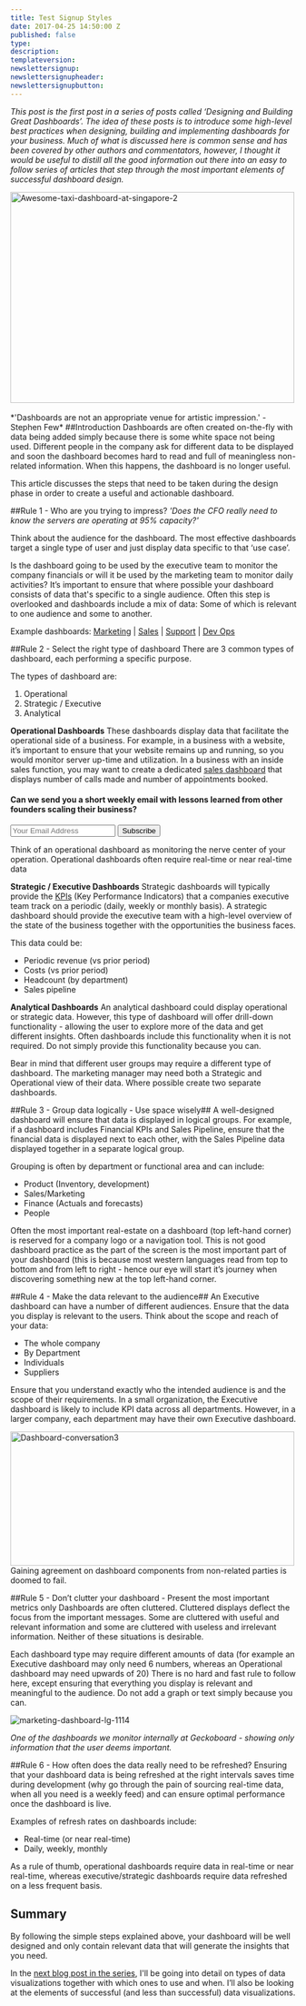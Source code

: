 ```yaml
---
title: Test Signup Styles
date: 2017-04-25 14:50:00 Z
published: false
type: 
description: 
templateversion: 
newslettersignup: 
newslettersignupheader: 
newslettersignupbutton: 
---
```


*This post is the first post in a series of posts called ‘Designing and Building Great Dashboards’. The idea of these posts is to introduce some high-level best practices when designing, building and implementing dashboards for your business. Much of what is discussed here is common sense and has been covered by other authors and commentators, however, I thought it would be useful to distill all the good information out there into an easy to follow series of articles that step through the most important elements of successful dashboard design.*
<div class="p_embed p_image_embed"><img class="wp-float-center" src="/uploads/0-awesome-taxi-dashboard-at-singapore-2.jpeg.scaled1000-300x222-2.jpg" alt="Awesome-taxi-dashboard-at-singapore-2" width="500" height="371"></div>
<br>
*'Dashboards are not an appropriate venue for artistic impression.' - Stephen Few*
##Introduction
Dashboards are often created on-the-fly with data being added simply because there is some white space not being used. Different people in the company ask for different data to be displayed and soon the dashboard becomes hard to read and full of meaningless non-related information. When this happens, the dashboard is no longer useful.

This article discusses the steps that need to be taken during the design phase in order to create a useful and actionable dashboard.

##Rule 1 - Who are you trying to impress?
*'Does the CFO really need to know the servers are operating at 95% capacity?'*

Think about the audience for the dashboard. The most effective dashboards target a single type of user and just display data specific to that ‘use case’.

Is the dashboard going to be used by the executive team to monitor the company financials or will it be used by the marketing team to monitor daily activities? It’s important to ensure that where possible your dashboard consists of data that's specific to a single audience. Often this step is overlooked and dashboards include a mix of data: Some of which is relevant to one audience and some to another.

Example dashboards: [Marketing](https://www.geckoboard.com/learn/dashboard-examples/marketing-dashboard-example/ "Marketing dashboard example") | [Sales](https://www.geckoboard.com/learn/dashboard-examples/sales-dashboard-example/ "Sales dashboard example") | [Support](https://www.geckoboard.com/learn/dashboard-examples/support-dashboard-example/ "Support dashboard example") | [Dev Ops](https://www.geckoboard.com/learn/dashboard-examples/dev-ops-dashboard-example/ "Dev Ops dashboard example")

##Rule 2 - Select the right type of dashboard
There are 3 common types of dashboard, each performing a specific purpose. 

The types of dashboard are:
1. Operational
2. Strategic / Executive
3. Analytical

**Operational Dashboards**
These dashboards display data that facilitate the operational side of a business. For example, in a business with a website, it’s important to ensure that your website remains up and running, so you would monitor server up-time and utilization. In a business with an inside sales function, you may want to create a dedicated [sales dashboard](/sales-dashboards/) that displays number of calls made and number of appointments booked.

<div class="blog-newsletter-signup inside">
<h4 class="newsletter-signup-head">Can we send you a short weekly email with lessons learned from other founders scaling their business?</h4>
<form action="//geckoboard.us1.list-manage.com/subscribe/post?u=f8c11c17753d5c653c8d22b3d&amp;id=d7a449ccce" method="post" id="mc-embedded-subscribe-form" name="mc-embedded-subscribe-form" class="validate form-wrapper" target="_blank" novalidate="">
<input type="email" value="" name="EMAIL" class="required email" placeholder="Your Email Address" id="mce-EMAIL">
<input type="submit" value="Subscribe" name="subscribe" id="mc-embedded-subscribe" class="button"></form>
</div>

Think of an operational dashboard as monitoring the nerve center of your operation. Operational dashboards often require real-time or near real-time data

**Strategic / Executive Dashboards**
Strategic dashboards will typically provide the [KPIs](/learn/what-is-a-key-performance-indicator-kpi/) (Key Performance Indicators) that a companies executive team track on a periodic (daily, weekly or monthly basis). A strategic dashboard should provide the executive team with a high-level overview of the state of the business together with the opportunities the business faces.

This data could be:

- Periodic revenue (vs prior period)
- Costs (vs prior period)
- Headcount (by department)
- Sales pipeline

**Analytical Dashboards**
An analytical dashboard could display operational or strategic data. However, this type of dashboard will offer drill-down functionality - allowing the user to explore more of the data and get different insights. Often dashboards include this functionality when it is not required. Do not simply provide this functionality because you can.

Bear in mind that different user groups may require a different type of dashboard. The marketing manager may need both a Strategic and Operational view of their data. Where possible create two separate dashboards.

##Rule 3 - Group data logically - Use space wisely##
A well-designed dashboard will ensure that data is displayed in logical groups. For example, if a dashboard includes Financial KPIs and Sales Pipeline, ensure that the financial data is displayed next to each other, with the Sales Pipeline data displayed together in a separate logical group.

Grouping is often by department or functional area and can include:

- Product (Inventory, development)
- Sales/Marketing
- Finance (Actuals and forecasts)
- People

Often the most important real-estate on a dashboard (top left-hand corner) is reserved for a company logo or a navigation tool. This is not good dashboard practice as the part of the screen is the most important part of your dashboard (this is because most western languages read from top to bottom and from left to right - hence our eye will start it’s journey when discovering something new at the top left-hand corner.

##Rule 4 - Make the data relevant to the audience##
An Executive dashboard can have a number of different audiences. Ensure that the data you display is relevant to the users. Think about the scope and reach of your data:
- The whole company
- By Department
- Individuals
- Suppliers

Ensure that you understand exactly who the intended audience is and the scope of their requirements. In a small organization, the Executive dashboard is likely to include KPI data across all departments. However, in a larger company, each department may have their own Executive dashboard.
<div class="p_embed p_image_embed"><img class="wp-float-center" src="/uploads/1-dashboard-conversation3.jpeg.scaled1000-300x141-2.jpg" alt="Dashboard-conversation3" width="500" height="236"></div>
Gaining agreement on dashboard components from non-related parties is doomed to fail.

##Rule 5 - Don’t clutter your dashboard - Present the most important metrics only
Dashboards are often cluttered. Cluttered displays deflect the focus from the important messages. Some are cluttered with useful and relevant information and some are cluttered with useless and irrelevant information. Neither of these situations is desirable.

Each dashboard type may require different amounts of data (for example an Executive dashboard may only need 6 numbers, whereas an Operational dashboard may need upwards of 20) There is no hard and fast rule to follow here, except ensuring that everything you display is relevant and meaningful to the audience. Do not add a graph or text simply because you can.

![marketing-dashboard-lg-1114](/uploads/marketing-dashboard-lg-1114.png) 

_One of the dashboards we monitor internally at Geckoboard - showing only information that the user deems important._

##Rule 6 - How often does the data really need to be refreshed?
Ensuring that your dashboard data is being refreshed at the right intervals saves time during development (why go through the pain of sourcing real-time data, when all you need is a weekly feed) and can ensure optimal performance once the dashboard is live.

Examples of refresh rates on dashboards include:
- Real-time (or near real-time)
- Daily, weekly, monthly

As a rule of thumb, operational dashboards require data in real-time or near real-time, whereas executive/strategic dashboards require data refreshed on a less frequent basis.

<h2>Summary</h2>
By following the simple steps explained above, your dashboard will be well designed and only contain relevant data that will generate the insights that you need.

In the <a href="https://www.geckoboard.com/blog/designing-and-building-dashboards-data-visualisations/">next blog post in the series</a>, I'll be going into detail on types of data visualizations together with which ones to use and when. I’ll also be looking at the elements of successful (and less than successful) data visualizations.

<div class="typeform-widget" data-url="https://simon406.typeform.com/to/WSooSa" data-transparency="50" data-hide-footer=true style="width: 100%; height: 450px;"></div><script>(function(){var qs,js,q,s,d=document,gi=d.getElementById,ce=d.createElement,gt=d.getElementsByTagName,id="typef_orm",b="https://s3-eu-west-1.amazonaws.com/share.typeform.com/";if(!gi.call(d,id)){js=ce.call(d,"script");js.id=id;js.src=b+"widget.js";q=gt.call(d,"script")[0];q.parentNode.insertBefore(js,q)}})()</script><div style="font-family: Sans-Serif;font-size: 12px;color: #999;opacity: 0.5; padding-top: 5px;">powered by <a href="https://www.typeform.com/examples/?utm_campaign=WSooSa&amp;utm_source=typeform.com-8113383-Pro&amp;utm_medium=typeform&amp;utm_content=typeform-embedded-poweredbytypeform&amp;utm_term=EN" style="color: #999" target="_blank">Typeform</a></div>



<div class="resource-boxed">
<div class="title-tab">
<span class="category">Alejandro Pérez - CEO, Komet Sales</span>
<span class="title">How one SaaS company CEO uses iterative design thinking</span>
</div>

<p><i>Komet Sales is a 51-person SaaS B2B platform that allows a company to manage everything around running an import and wholesale flower operation.</i></p>

<p>"Dashboard building is an ongoing process but you’ve got to get started – getting started is 90% of the job done. It’s like setting up a garden. You do some heavy lifting and then you start pruning to maintain everything.</p>

<p>It helps to imagine the dashboard as valuable real estate. If every metric you add is going to cost you a hundred bucks, which ones would you put up? Having this in your mind will make you much more selective. My mistake when I started building dashboards was to get excited and think “I’ve got to fill it up!”. My first dashboards looked like Christmas trees and created total confusion because there were too many things for people to look at. It’s much better to start small and build up slowly.</p>

<p>There were a lot of vanity metrics on our first boards. For example, number of boxes of flowers moved every day. It’s interesting to know as a reference, but it’s not going to help us do a better job. To get the team to understand vanity metrics and help them iterate on their dashboards, I asked a lot of questions like “How is the number of cases we’ve closed in the last 3 months useful? How is this going to help us achieve our goals? How is this going to help us serve our customers better today?” If the customer asks how they’re going to get a better service and they can look at numbers on a dashboard that actually impact them, then that’s useful to us.</p>

<p>Dashboard iteration is a process that keeps on going forever and ever. When we were five people and then 20 and now 51, the metrics changed because the whole business is different. The same metrics we used five years ago or two years ago or a year ago don’t necessarily work today. Your best past business practices can become your worst future business practices. The world, and your business, is moving so fast that you need to be willing to make changes at the flip of a dime."</p></div>
